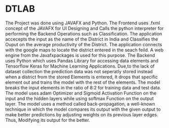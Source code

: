 # DTLAB
The Project was done using JAVAFX and Python.
The Frontend uses .fxml concept of the JAVAFX for UI Designing and Calls the python interpreter for performing the Backend Operations such as Classification.
The application accecepts the input as the name of the District in India and Classifies the Ouput on the average productivity of the District.
The application connects with the google maps to locate the district entered in the seach feild. A web engine from the Javafxpackages is used for this purpose.
The Backend uses Python which uses Pandas Library for accessing data elements and Tensorflow Keras for Machine Learning Applications.
Due,to the lack of dataset collection the prediction data was not seperatly stored instead when a district from the stored Elements is entered, It drops that specific element out
and trains the model with the rest of the elements.
The model breaks the input elements in the ratio of 8:2 for training data and test data.
The model uses adam Optimizer and Sigmoid Activation Function on the input and the hidden layers while using softmax Function on the output layer.
The model uses a method called back-propagation, a well-known technique in which the model compares its output with the given output to make better predictions by adjusting weights
on its previous layer edges. Thus, Modifying its output for the better.
